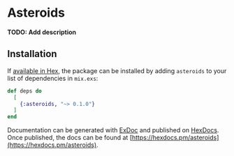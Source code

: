 # Asteroids

**TODO: Add description**

## Installation

If [available in Hex](https://hex.pm/docs/publish), the package can be installed
by adding `asteroids` to your list of dependencies in `mix.exs`:

```elixir
def deps do
  [
    {:asteroids, "~> 0.1.0"}
  ]
end
```

Documentation can be generated with [ExDoc](https://github.com/elixir-lang/ex_doc)
and published on [HexDocs](https://hexdocs.pm). Once published, the docs can
be found at [https://hexdocs.pm/asteroids](https://hexdocs.pm/asteroids).

